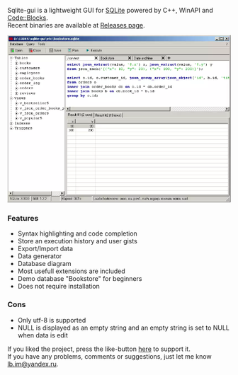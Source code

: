 Sqlite-gui is a lightweight GUI for [SQLite](https://www.sqlite.org/index.html) powered by C++, WinAPI and [Code::Blocks](http://www.codeblocks.org/).  
Recent binaries are available at [Releases page](https://github.com/little-brother/sqlite-gui/releases).


![View](resources/image.webp)


### Features
* Syntax highlighting and code completion
* Store an execution history and user gists
* Export/Import data
* Data generator
* Database diagram
* Most usefull extensions are included
* Demo database "Bookstore" for beginners
* Does not require installation

### Cons
* Only utf-8 is supported
* NULL is displayed as an empty string and an empty string is set to NULL when data is edit

If you liked the project, press the like-button [here](https://alternativeto.net/software/sqlite-gui/) to support it.<br>
If you have any problems, comments or suggestions, just let me know <a href="mailto:lb.im@yandex.ru?subject=sqlite-gui">lb.im@yandex.ru</a>.
